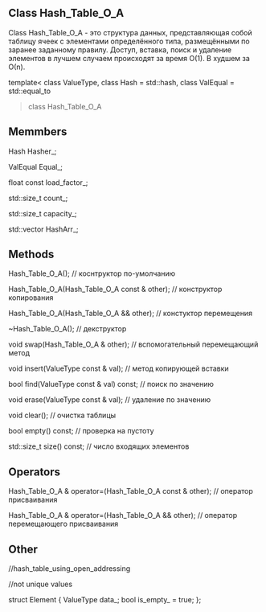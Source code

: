 ## Class Hash_Table_O_A

Class Hash_Table_O_A - это структура данных, представляющая собой таблицу ячеек с элементами определённого типа, размещёнными по заранее заданному правилу. Доступ, вставка, поиск и удаление элементов в лучшем случаем происходят за время О(1). В худшем за О(n).

template<
	class ValueType,
	class Hash = std::hash<ValueType>,
	class ValEqual = std::equal_to<ValueType>
> class Hash_Table_O_A

## Memmbers

Hash Hasher_;

ValEqual Equal_;

float const load_factor_;

std::size_t count_;

std::size_t capacity_;

std::vector<Element> HashArr_;

## Methods

Hash_Table_O_A(); // коснтруктор по-умолчанию

Hash_Table_O_A(Hash_Table_O_A const & other); // конструктор копирования

Hash_Table_O_A(Hash_Table_O_A && other); // констуктор перемещения

~Hash_Table_O_A(); // декструктор

void swap(Hash_Table_O_A & other); // вспомогательный перемещающий метод

void insert(ValueType const & val); // метод копирующей вставки

bool find(ValueType const & val) const; // поиск по значению

void erase(ValueType const & val); // удаление по значению

void clear(); // очистка таблицы

bool empty() const; // проверка на пустоту

std::size_t size() const; // число входящих элементов

## Operators

Hash_Table_O_A & operator=(Hash_Table_O_A const & other); // оператор присваивания

Hash_Table_O_A & operator=(Hash_Table_O_A && other); // оператор перемещающего присваивания

## Other

//hash_table_using_open_addressing

//not unique values

struct Element {
		ValueType data_;
		bool is_empty_ = true;
};
